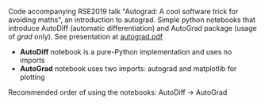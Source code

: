 Code accompanying RSE2019 talk "Autograd: A cool software trick for avoiding maths", an introduction to autograd. Simple python notebooks that introduce AutoDiff (automatic differentiation) and AutoGrad package (usage of _grad_ only). See presentation at [autograd.pdf](./autograd.pdf)

* **AutoDiff** notebook is a pure-Python implementation and uses no imports
* **AutoGrad** notebook uses two imports: autograd and matplotlib for plotting

Recommended order of using the notebooks: AutoDiff -> AutoGrad
